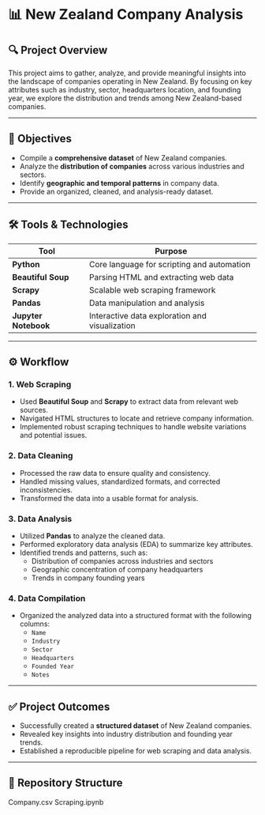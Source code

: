 # 📊 New Zealand Company Analysis

## 🔍 Project Overview

This project aims to gather, analyze, and provide meaningful insights into the landscape of companies operating in New Zealand. By focusing on key attributes such as industry, sector, headquarters location, and founding year, we explore the distribution and trends among New Zealand-based companies.

---

## 🎯 Objectives

- Compile a **comprehensive dataset** of New Zealand companies.
- Analyze the **distribution of companies** across various industries and sectors.
- Identify **geographic and temporal patterns** in company data.
- Provide an organized, cleaned, and analysis-ready dataset.

---

## 🛠️ Tools & Technologies

| Tool              | Purpose                                      |
|-------------------|----------------------------------------------|
| **Python**        | Core language for scripting and automation   |
| **Beautiful Soup**| Parsing HTML and extracting web data         |
| **Scrapy**        | Scalable web scraping framework              |
| **Pandas**        | Data manipulation and analysis               |
| **Jupyter Notebook** | Interactive data exploration and visualization |

---

## ⚙️ Workflow

### 1. Web Scraping
- Used **Beautiful Soup** and **Scrapy** to extract data from relevant web sources.
- Navigated HTML structures to locate and retrieve company information.
- Implemented robust scraping techniques to handle website variations and potential issues.

### 2. Data Cleaning
- Processed the raw data to ensure quality and consistency.
- Handled missing values, standardized formats, and corrected inconsistencies.
- Transformed the data into a usable format for analysis.

### 3. Data Analysis
- Utilized **Pandas** to analyze the cleaned data.
- Performed exploratory data analysis (EDA) to summarize key attributes.
- Identified trends and patterns, such as:
  - Distribution of companies across industries and sectors
  - Geographic concentration of company headquarters
  - Trends in company founding years

### 4. Data Compilation
- Organized the analyzed data into a structured format with the following columns:
  - `Name`
  - `Industry`
  - `Sector`
  - `Headquarters`
  - `Founded Year`
  - `Notes`

---

## ✅ Project Outcomes

- Successfully created a **structured dataset** of New Zealand companies.
- Revealed key insights into industry distribution and founding year trends.
- Established a reproducible pipeline for web scraping and data analysis.

---

## 📁 Repository Structure
Company.csv
Scraping.ipynb

